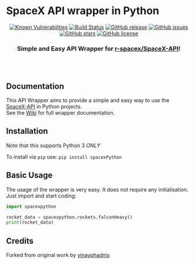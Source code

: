 # SpaceX API wrapper in Python
<div align="center">


[![Known Vulnerabilities](https://snyk.io//test/github/alshapton/SpaceX-Python/badge.svg?targetFile=requirements.txt)](https://snyk.io//test/github/alshapton/SpaceX-Python?targetFile=requirements.txt)
[![Build Status](https://travis-ci.com/alshapton/SpaceX-Python.svg?branch=master)](https://travis-ci.com/alshapton/SpaceX-Python)
[![GitHub release](https://img.shields.io/github/release/alshapton/SpaceX-Python.svg)](https://github.com/alshapton/SpaceX-Python/releases)
[![GitHub issues](https://img.shields.io/github/issues/alshapton/SpaceX-Python.svg)](https://github.com/alshapton/SpaceX-Python/issues)
[![GitHub stars](https://img.shields.io/github/stars/alshapton/SpaceX-Python.svg)](https://github.com/alshapton/SpaceX-Python/stargazers)
[![GitHub license](https://img.shields.io/github/license/alshapton/SpaceX-Python.svg)](https://github.com/alshapton/SpaceX-Python)

### Simple and Easy API Wrapper for [r-spacex/SpaceX-API](https://github.com/r-spacex/SpaceX-API)!

<br><br>

</div>

## Documentation
This API Wrapper aims to provide a simple and easy way to use the [SpaceX-API](https://github.com/r-spacex/SpaceX-API) in Python projects.
<br>
See the [Wiki](https://github.com/alshapton/SpaceX-Python/wiki) for full wrapper documentation.

## Installation

Note that this supports Python 3 *ONLY*

To install via `pip` use:
`pip install spacexPython`

## Basic Usage

The usage of the wrapper is very easy. It does not require any initialisation. Just import and start coding:
```python
import spacexpython

rocket_data = spacexpython.rockets.falconHeavy()
print(rocket_data)
```

## Credits

Forked from original work by [vinayphadnis](https://github.com/vinayphadnis/SpaceX-Python.git)
